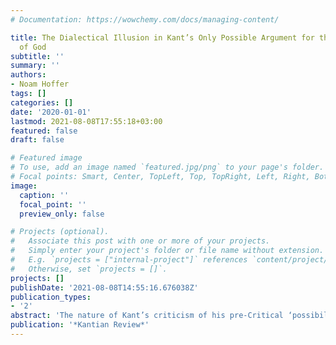 ```yaml
---
# Documentation: https://wowchemy.com/docs/managing-content/

title: The Dialectical Illusion in Kant’s Only Possible Argument for the Existence
  of God
subtitle: ''
summary: ''
authors:
- Noam Hoffer
tags: []
categories: []
date: '2020-01-01'
lastmod: 2021-08-08T17:55:18+03:00
featured: false
draft: false

# Featured image
# To use, add an image named `featured.jpg/png` to your page's folder.
# Focal points: Smart, Center, TopLeft, Top, TopRight, Left, Right, BottomLeft, Bottom, BottomRight.
image:
  caption: ''
  focal_point: ''
  preview_only: false

# Projects (optional).
#   Associate this post with one or more of your projects.
#   Simply enter your project's folder or file name without extension.
#   E.g. `projects = ["internal-project"]` references `content/project/deep-learning/index.md`.
#   Otherwise, set `projects = []`.
projects: []
publishDate: '2021-08-08T14:55:16.676038Z'
publication_types:
- '2'
abstract: 'The nature of Kant’s criticism of his pre-Critical ‘possibility proof’ for the existence of God, implicit in the account of the Transcendental Ideal in the Critique of Pure Reason, is still under dispute. Two issues are at stake: the error in the proof and diagnosis of the reason for committing it. I offer a new way to connect these issues. In contrast with accounts that locate the motivation for the error in reason’s interest in an unconditioned causal ground of all contingent existence, I argue that it lies in reason’s interest in another kind of unconditioned ground, collective unity. Unlike the conception of the former, that of the latter directly explains the problematic ontological assumption of the possibility proof, the existence of intelligible objects as the ground of possibility. I argue that such Platonic entities are assumed because they are amenable to the kind of unity prescribed by reason. However, since the interest in collective unity has a legitimate regulative use when applied to the systematic unity of nature, the conception of God entailed by the possibility proof is retained as a regulative idea of reason.'
publication: '*Kantian Review*'
---
```

